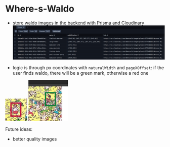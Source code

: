 # Where-s-Waldo

- store waldo images in the backend with Prisma and Cloudinary
  ![alt text](image.png)

- logic is through px coordinates with `naturalWidth` and `pageXOffset`: if the user finds waldo, there will be a green mark, otherwise a red one

![alt text](image-4.png)
![alt text](image-3.png)

Future ideas:

- better quality images
